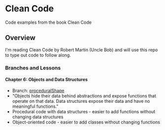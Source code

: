# Clean Code
Code examples from the book Clean Code

## Overview

I'm reading Clean Code by Robert Martin (Uncle Bob) and will use this repo to type out code to follow along.

### Branches and Lessons
#### Chapter 6: Objects and Data Structures
* Branch: [proceduralShape](https://github.com/thomasphillips3/clean-code/tree/proceduralShape)
* "Objects hide their data behind abstractions and expose functions that operate on that data. Data structures expose their data and have no meaningful functions."
* Procedural code with data structures - easier to add functions without changing data structures
* Object-oriented code - easier to add classes without changing functions
